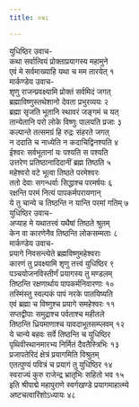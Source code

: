 ```yaml
---
title: ०४८

---
```

युधिष्ठिर उवाच-  
कथा सर्वात्वियं प्रोक्ताप्रयागस्य महामुने  
एवं मे सर्वमाख्याहि यथा च मम तारयेत् १  
मार्कण्डेय उवाच-  
शृणु राजन्प्रवक्ष्यामि प्रोक्तं सर्वमिदं जगत्  
ब्रह्माविष्णुस्तथेशानो देवता प्रभुरव्ययः २  
ब्रह्मा सृजति भूतानि स्थावरं जङ्गमं च यत्  
तान्येतानि परो लोके विष्णुः पालयति प्रजाः ३  
कल्पान्ते तत्समग्रं हि रुद्रः संहरते जगत्  
न ददाति च नाध्येति न कदाचिद्विनश्यति ४  
ईश्वरः सर्वभूतानां यः पश्यति स पश्यति  
उत्तरेण प्रतिष्ठानादिदानीं ब्रह्म तिष्ठति ५  
महेश्वरो वटे भूत्वा तिष्ठते परमेश्वरः  
ततो देवाः सगन्धर्वाः सिद्धाश्च परमर्षयः ६  
रक्षन्ति परमं नित्यं पापकर्मपरायणान्  
ये तु चान्ये च तिष्ठन्ति न यान्ति परमां गतिम् ७  
युधिष्ठिर उवाच-  
अप्याह मे यथातत्त्वं यथैषां तिष्ठते श्रुतम्  
केन वा कारणेनैव तिष्ठन्ति लोकसम्मताः ८  
मार्कण्डेय उवाच-  
प्रयागे निवसन्त्येते ब्रह्मविष्णुमहेश्वराः  
कारणं तु प्रवक्ष्यामि शृणु तत्त्वं युधिष्ठिर ९  
पञ्चयोजनविस्तीर्णं प्रयागस्य तु मण्डलम्  
तिष्ठन्ति रक्षणार्थाय पापकर्मनिवारणाः १०  
तस्मिंस्तु स्वल्पकं पापं नरके पातयिष्यति  
एवं ब्रह्मा च विष्णुश्च प्रयागे समहेश्वरः ११  
सप्तद्वीपाः समुद्राश्च पर्वताश्च महीतले  
तिष्ठन्ति ध्रियमाणाश्च यावदाभूतसम्प्लवम् १२  
ये चान्ये बहवः सर्वे तिष्ठन्ति च युधिष्ठिर  
पृथिवीस्थानमारभ्य निर्मितं दैवतैस्त्रिभिः १३  
प्रजापतेरिदं क्षेत्रं प्रयागमिति विश्रुतम्  
एतत्पुण्यं पवित्रं च प्रयागं तु युधिष्ठिर १४  
स्वराज्यं कुरु राजेन्द्र भ्रातृभिः सहितो भव १५  
इति श्रीपाद्मे महापुराणे स्वर्गखण्डे प्रयागमाहात्म्ये  
अष्टचत्वारिंशोऽध्यायः ४८